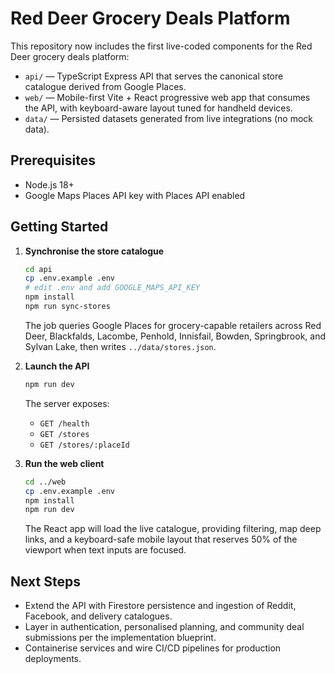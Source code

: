 # Red Deer Grocery Deals Platform

This repository now includes the first live-coded components for the Red Deer grocery deals platform:

- `api/` — TypeScript Express API that serves the canonical store catalogue derived from Google Places.
- `web/` — Mobile-first Vite + React progressive web app that consumes the API, with keyboard-aware layout tuned for handheld devices.
- `data/` — Persisted datasets generated from live integrations (no mock data).

## Prerequisites

- Node.js 18+
- Google Maps Places API key with Places API enabled

## Getting Started

1. **Synchronise the store catalogue**

   ```bash
   cd api
   cp .env.example .env
   # edit .env and add GOOGLE_MAPS_API_KEY
   npm install
   npm run sync-stores
   ```

   The job queries Google Places for grocery-capable retailers across Red Deer, Blackfalds, Lacombe, Penhold, Innisfail, Bowden, Springbrook, and Sylvan Lake, then writes `../data/stores.json`.

2. **Launch the API**

   ```bash
   npm run dev
   ```

   The server exposes:

   - `GET /health`
   - `GET /stores`
   - `GET /stores/:placeId`

3. **Run the web client**

   ```bash
   cd ../web
   cp .env.example .env
   npm install
   npm run dev
   ```

   The React app will load the live catalogue, providing filtering, map deep links, and a keyboard-safe mobile layout that reserves 50% of the viewport when text inputs are focused.

## Next Steps

- Extend the API with Firestore persistence and ingestion of Reddit, Facebook, and delivery catalogues.
- Layer in authentication, personalised planning, and community deal submissions per the implementation blueprint.
- Containerise services and wire CI/CD pipelines for production deployments.
